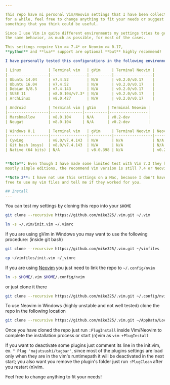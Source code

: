 ```yaml
---

This repo have mi personal Vim/Neovim settings that I have been collecting
for a while, feel free to change anything to fit your needs or suggest me
something that you think could be useful.

Since I use Vim in quite different environments my settings tries to get
the same behavior, as much as possible, for most of the cases.

This settings require Vim >= 7.4* or Neovim >= 0.17,
**python** and **lua** support are optional **but** highly recommend!

I have personally tested this configurations in the following environment:

| Linux            | Terminal vim   | gVim     | Terminal Neovim |
|------------------|----------------|----------|-----------------|
| Ubuntu 14.04     | v7.4.52        | N/A      | v0.2.0/v0.17    |
| Ubuntu 16.04     | v7.4.52        | N/A      | v0.2.0/v0.17    |
| Debian 8/8.5     | v7.4.143       | N/A      | v0.2.0/v0.17    |
| SUSE 11          | v8.0.104/v7.3* | N/A      | v0.2.0/v0.17    |
| ArchLinux        | v8.0.427       | N/A      | v0.2.0/v0.17    |

| Android          | Terminal vim | gVim     | Terminal Neovim |
|------------------|--------------|----------|-----------------|
| Marshmallow      | v8.0.104     | N/A      | v0.2-dev        |
| Nougat           | v8.0.104     | N/A      | v0.2-dev        |

| Windows 8.1      | Terminal vim   | gVim     | Terminal Neovim | Neovim-qt |
|------------------|----------------|----------|-----------------|-----------|
| Cywing           | v8.0/v7.4.143  | N/A      | N/A             | N/A       |
| Git bash (msys)  | v8.0/v7.4.143  | N/A      | N/A             | N/A       |
| Native (64 bits) | N/A            | v8.0.398 | N/A             | v0.2.0    |


**Note**: Even though I have made some limited test with Vim 7.3 they have been
mostly simple editions, the recommend Vim version is still 7.4 or Neovim 0.17

**Note 2**: I have not use this settings on a Mac, because I don't have one, feel
free to use my vim files and tell me if they worked for you.

## Install
---
```


You can test my settings by cloning this repo into your `$HOME`

```sh
git clone --recursive https://github.com/mike325/.vim.git ~/.vim

ln -s ~/.vim/init.vim ~/.vimrc
```

If you are using gVim in Windows you may want to use the following procedure:
(inside git bash)
```sh
git clone --recursive https://github.com/mike325/.vim.git ~/vimfiles

cp ~/vimfiles/init.vim ~/_vimrc
```

If you are using [Neovim](https://neovim.io/) you just need to link the repo
to `~/.config/nvim`

```sh
ln -s $HOME/.vim $HOME/.config/nvim
```

or just clone it there

```sh
git clone --recursive https://github.com/mike325/.vim.git ~/.config/nvim
```

To use Neovim in Windows (highly unstable and not well tested) clone the repo
in the following location

```sh
git clone --recursive https://github.com/mike325/.vim.git ~/AppData/Local/nvim/
```
Once you have cloned the repo just run `:PlugInstall` inside Vim/Neovim to
complete the installation process or start (n)vim as `vim +PlugInstall`

If you want to deactivate some plugins just comment its line in the init.vim, ex.
`" Plug 'majutsushi/tagbar'`, since most of the plugins settings are load only when
they are in the vim's runtimepath it will be deactivated in the next start;
you also want you remove the plugin's folder just run `:PlugClean` after you restart
(n)vim.

Feel free to change anything to fit your needs!
